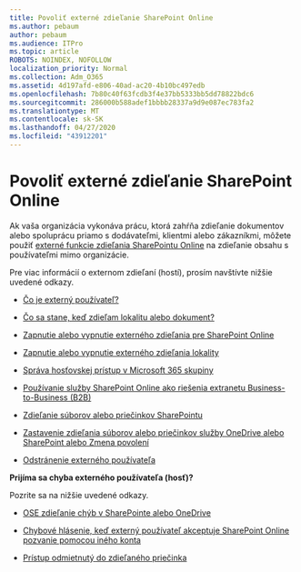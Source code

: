 ```yaml
---
title: Povoliť externé zdieľanie SharePoint Online
ms.author: pebaum
author: pebaum
ms.audience: ITPro
ms.topic: article
ROBOTS: NOINDEX, NOFOLLOW
localization_priority: Normal
ms.collection: Adm_O365
ms.assetid: 4d197afd-e806-40ad-ac20-4b10bc497edb
ms.openlocfilehash: 7b80c40f63fcdb3f4e37bb5333bb5dd78822bdc6
ms.sourcegitcommit: 286000b588adef1bbbb28337a9d9e087ec783fa2
ms.translationtype: MT
ms.contentlocale: sk-SK
ms.lasthandoff: 04/27/2020
ms.locfileid: "43912201"
---
```

# <a name="enable-external-sharing-in-sharepoint-online"></a>Povoliť externé zdieľanie SharePoint Online

Ak vaša organizácia vykonáva prácu, ktorá zahŕňa zdieľanie dokumentov alebo spoluprácu priamo s dodávateľmi, klientmi alebo zákazníkmi, môžete použiť [externé funkcie zdieľania SharePointu Online](https://docs.microsoft.com/sharepoint/external-sharing-overview) na zdieľanie obsahu s používateľmi mimo organizácie.

Pre viac informácií o externom zdieľaní (hostí), prosím navštívte nižšie uvedené odkazy.

- [Čo je externý používateľ?](https://docs.microsoft.com/sharepoint/external-sharing-overview#what-is-an-external-user)

- [Čo sa stane, keď zdieľam lokalitu alebo dokument?](https://docs.microsoft.com/sharepoint/external-sharing-overview#what-happens-when-i-share-a-site-or-document)

- [Zapnutie alebo vypnutie externého zdieľania pre SharePoint Online](https://docs.microsoft.com/sharepoint/turn-external-sharing-on-or-off)

- [Zapnutie alebo vypnutie externého zdieľania lokality](https://docs.microsoft.com/sharepoint/change-external-sharing-site)

- [Správa hosťovskej prístup v Microsoft 365 skupiny](https://docs.microsoft.com/office365/admin/create-groups/manage-guest-access-in-groups?view=o365-worldwide)

- [Používanie služby SharePoint Online ako riešenia extranetu Business-to-Business (B2B)](https://docs.microsoft.com/sharepoint/create-b2b-extranet)

- [Zdieľanie súborov alebo priečinkov SharePointu](https://support.office.com/article/share-sharepoint-files-or-folders-1fe37332-0f9a-4719-970e-d2578da4941c)

- [Zastavenie zdieľania súborov alebo priečinkov služby OneDrive alebo SharePoint alebo Zmena povolení](https://support.office.com/article/stop-sharing-onedrive-or-sharepoint-files-or-folders-or-change-permissions-0a36470f-d7fe-40a0-bd74-0ac6c1e13323)

- [Odstránenie externého používateľa](https://docs.microsoft.com/sharepoint/remove-users#delete-a-guest-from-the-microsoft-365-admin-center)

**Prijíma sa chyba externého používateľa (hosť)?**

Pozrite sa na nižšie uvedené odkazy. 

- [OSE zdieľanie chýb v SharePointe alebo OneDrive](https://docs.microsoft.com/sharepoint/sharepoint-onedrive-error-message)

- [Chybové hlásenie, keď externý používateľ akceptuje SharePoint Online pozvanie pomocou iného konta](https://docs.microsoft.com/sharepoint/support/sharing-and-permissions/error-when-external-user-accepts-an-invitation-by-using-another-account)

- [Prístup odmietnutý do zdieľaného priečinka](https://docs.microsoft.com/sharepoint/support/sharing-and-permissions/cannot-access-shared-folder)
